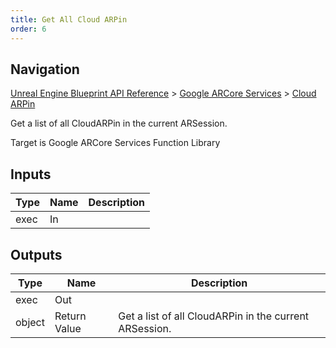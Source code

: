 ```yaml
---
title: Get All Cloud ARPin
order: 6
---
```

## Navigation

[Unreal Engine Blueprint API Reference](https://dev.epicgames.com/documentation/en-us/unreal-engine/BlueprintAPI) > [Google ARCore Services](https://dev.epicgames.com/documentation/en-us/unreal-engine/BlueprintAPI/GoogleARCoreServices) > [Cloud ARPin](https://dev.epicgames.com/documentation/en-us/unreal-engine/BlueprintAPI/GoogleARCoreServices/CloudARPin)

Get a list of all CloudARPin in the current ARSession.

Target is Google ARCore Services Function Library

## Inputs

| Type | Name | Description |
| --- | --- | --- |
| exec | In |  |

## Outputs

| Type | Name | Description |
| --- | --- | --- |
| exec | Out |  |
| object | Return Value | Get a list of all CloudARPin in the current ARSession. |
